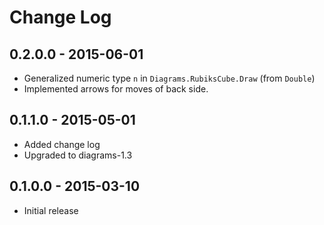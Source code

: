 # Change Log

## 0.2.0.0 - 2015-06-01

- Generalized numeric type `n` in `Diagrams.RubiksCube.Draw` (from `Double`)
- Implemented arrows for moves of back side.

## 0.1.1.0 - 2015-05-01

- Added change log
- Upgraded to diagrams-1.3

## 0.1.0.0 - 2015-03-10

- Initial release
